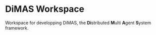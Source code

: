 # DiMAS Workspace

Workspace for developping DiMAS,
the **Di**stributed **M**ulti **A**gent **S**ystem framework.
